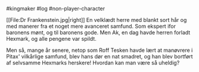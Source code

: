 #kingmaker #log #non-player-character

[[File:Dr Frankenstein.jpg|right]]
En velklædt herre med blankt sort hår og med manerer fra et noget mere avanceret samfund. Som ekspert ifor baronens mønt, og til baronens gode.
Men Ak, en dag havde herren forladt Hexmark, og alle pengene var spildt.
Men så, mange år senere, netop som Roff Tesken havde lært at manøvrere i Pitax' vilkårlige samfund, blev hans dør en nat smadret, og han blev bortført af selvsamme Hexmarks herskere! Hvordan kan man være så uheldig?

